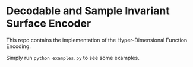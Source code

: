 # Decodable and Sample Invariant Surface Encoder
This repo contains the implementation of the Hyper-Dimensional Function Encoding.

Simply run `python examples.py` to see some examples.
